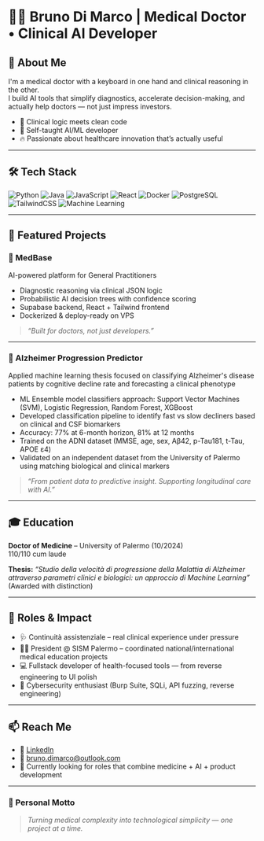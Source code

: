 # 👨‍⚕️ Bruno Di Marco | Medical Doctor • Clinical AI Developer

## 🧠 About Me
I'm a medical doctor with a keyboard in one hand and clinical reasoning in the other.  
I build AI tools that simplify diagnostics, accelerate decision-making, and actually help doctors — not just impress investors.

- 🧬 Clinical logic meets clean code
- 🤖 Self-taught AI/ML developer
- 🔥 Passionate about healthcare innovation that’s actually useful

---

## 🛠 Tech Stack

![Python](https://img.shields.io/badge/-Python-black?style=flat-square&logo=Python)
![Java](https://img.shields.io/badge/-Java-black?style=flat-square&logo=Java)
![JavaScript](https://img.shields.io/badge/-JavaScript-black?style=flat-square&logo=javascript)
![React](https://img.shields.io/badge/-React-black?style=flat-square&logo=react)
![Docker](https://img.shields.io/badge/-Docker-black?style=flat-square&logo=docker)
![PostgreSQL](https://img.shields.io/badge/-PostgreSQL-black?style=flat-square&logo=postgresql)
![TailwindCSS](https://img.shields.io/badge/-TailwindCSS-black?style=flat-square&logo=tailwind-css)
![Machine Learning](https://img.shields.io/badge/-Machine%20Learning-black?style=flat-square)

---

## 🚀 Featured Projects

### 🧠 MedBase
AI-powered platform for General Practitioners  
- Diagnostic reasoning via clinical JSON logic  
- Probabilistic AI decision trees with confidence scoring  
- Supabase backend, React + Tailwind frontend  
- Dockerized & deploy-ready on VPS  
> _“Built for doctors, not just developers.”_

---



### 🧬 Alzheimer Progression Predictor  
Applied machine learning thesis focused on classifying Alzheimer's disease patients by cognitive decline rate and forecasting a clinical phenotype

- ML Ensemble model classifiers approach: Support Vector Machines (SVM), Logistic Regression, Random Forest, XGBoost
- Developed classification pipeline to identify fast vs slow decliners based on clinical and CSF biomarkers  
- Accuracy: 77% at 6-month horizon, 81% at 12 months  
- Trained on the ADNI dataset (MMSE, age, sex, Aβ42, p-Tau181, t-Tau, APOE ε4)  
- Validated on an independent dataset from the University of Palermo using matching biological and clinical markers  

> _“From patient data to predictive insight. Supporting longitudinal care with AI.”_


---

## 🎓 Education

**Doctor of Medicine** – University of Palermo (10/2024)  
110/110 cum laude

**Thesis:** _“Studio della velocità di progressione della Malattia di Alzheimer attraverso parametri clinici e biologici: un approccio di Machine Learning”_  
(Awarded with distinction)

---

## 🧭 Roles & Impact

- 🩺 Continuità assistenziale – real clinical experience under pressure  
- 👨‍🏫 President @ SISM Palermo – coordinated national/international medical education projects  
- 💻 Fullstack developer of health-focused tools — from reverse engineering to UI polish  
- 🔐 Cybersecurity enthusiast (Burp Suite, SQLi, API fuzzing, reverse engineering)

---

## 📫 Reach Me

- 🔗 [LinkedIn](https://linkedin.com/in/bruno-di-marco)  
- 📧 bruno.dimarco@outlook.com  
- 🧠 Currently looking for roles that combine medicine + AI + product development

---

### 🧃 Personal Motto
> *Turning medical complexity into technological simplicity — one project at a time.*
